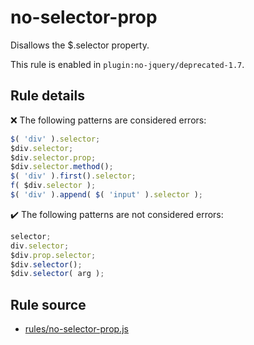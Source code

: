 # no-selector-prop

Disallows the $.selector property.

This rule is enabled in `plugin:no-jquery/deprecated-1.7`.

## Rule details

❌ The following patterns are considered errors:
```js
$( 'div' ).selector;
$div.selector;
$div.selector.prop;
$div.selector.method();
$( 'div' ).first().selector;
f( $div.selector );
$( 'div' ).append( $( 'input' ).selector );
```

✔️ The following patterns are not considered errors:
```js
selector;
div.selector;
$div.prop.selector;
$div.selector();
$div.selector( arg );
```
## Rule source

* [rules/no-selector-prop.js](../rules/no-selector-prop.js)
